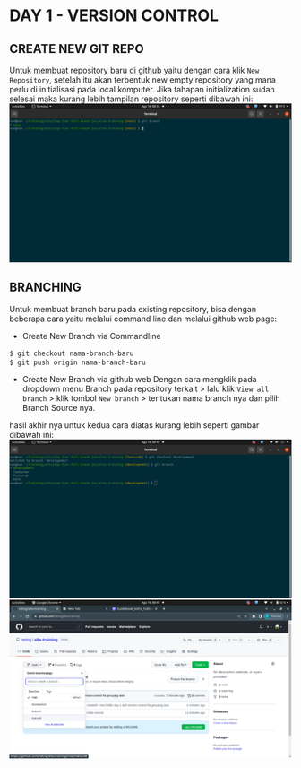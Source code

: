 # DAY 1 - VERSION CONTROL

## CREATE NEW GIT REPO
Untuk membuat repository baru di github yaitu dengan cara klik `New Repository`, setelah itu akan terbentuk new empty repository yang mana perlu di initialisasi pada local komputer. Jika tahapan initialization sudah selesai maka kurang lebih tampilan repository seperti dibawah ini:
![new repo](https://github.com/netng/alta-training/blob/development/day-1/version-control/assets/day%201%20-%20git/git-repo.png)

## BRANCHING
Untuk membuat branch baru pada existing repository, bisa dengan beberapa cara yaitu melalui command line dan melalui github web page:

- Create New Branch via Commandline
```$ git branch nama-branch-baru
$ git checkout nama-branch-baru
$ git push origin nama-branch-baru
```

- Create New Branch via github web
Dengan cara mengklik pada dropdown menu Branch pada repository terkait > lalu klik `View all branch` > klik tombol `New branch` > tentukan nama branch nya dan pilih Branch Source nya.

hasil akhir nya untuk kedua cara diatas kurang lebih seperti gambar dibawah ini:
![git branch](https://github.com/netng/alta-training/blob/development/day-1/version-control/assets/day%201%20-%20git/git-branch.png)
![git branch github web](https://github.com/netng/alta-training/blob/development/day-1/version-control/assets/day%201%20-%20git/git-branch-on-github-web.png)

